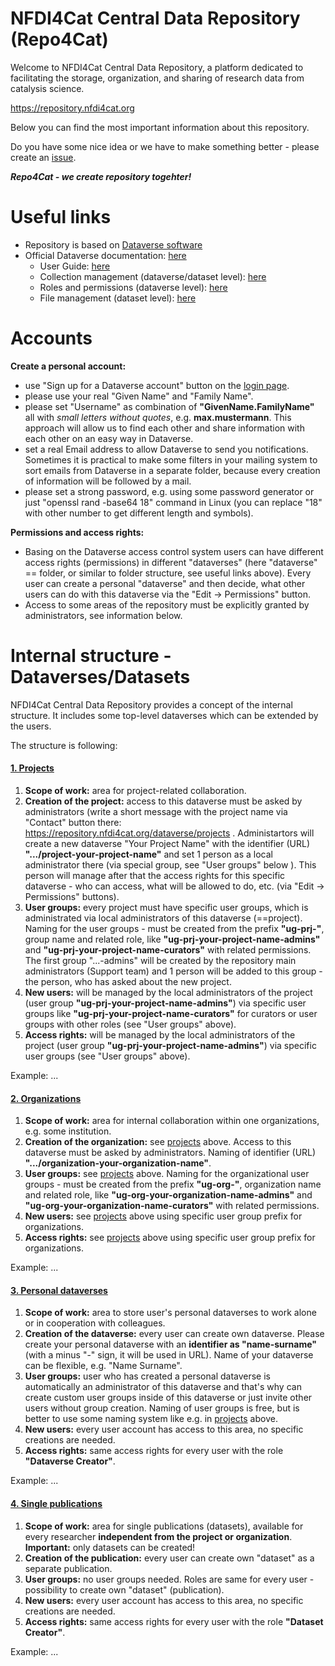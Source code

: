 # NFDI4Cat Central Data Repository (Repo4Cat)

Welcome to NFDI4Cat Central Data Repository, a platform dedicated to facilitating the storage, organization, and sharing of research data from catalysis science.

https://repository.nfdi4cat.org

Below you can find the most important information about this repository.

Do you have some nice idea or we have to make something better - please create an <a href="https://github.com/nfdi4cat/repo4cat/issues" target="_blank">issue</a>.

***Repo4Cat - we create repository togehter!***

# Useful links

* Repository is based on [Dataverse software](https://dataverse.org)
* Official Dataverse documentation: <a href="https://guides.dataverse.org/en/latest/" target="_blank">here</a>
  * User Guide: <a href="https://guides.dataverse.org/en/latest/user/index.html" target="_blank">here</a>
  * Collection management (dataverse/dataset level): <a href="https://guides.dataverse.org/en/latest/user/dataverse-management.html" target="_blank">here</a>
  * Roles and permissions (dataverse level): <a href="https://guides.dataverse.org/en/latest/user/dataverse-management.html#roles-permissions" target="_blank">here</a>
  * File management (dataset level): <a href="https://guides.dataverse.org/en/latest/user/dataset-management.html" target="_blank">here</a>

# Accounts

**Create a personal account:**

* use "Sign up for a Dataverse account" button on the [login page](https://repository.nfdi4cat.org/loginpage.xhtml?redirectPage=dataverse.xhtml).
* please use your real "Given Name" and "Family Name".
* please set "Username" as combination of **"GivenName.FamilyName"** all with *small letters without quotes*, e.g. **max.mustermann**. This approach will allow us to find each other and share information with each other on an easy way in Dataverse.
* set a real Email address to allow Dataverse to send you notifications. Sometimes it is practical to make some filters in your mailing system to sort emails from Dataverse in a separate folder, because every creation of information will be followed by a mail.
* please set a strong password, e.g. using some password generator or just "openssl rand -base64 18" command in Linux (you can replace "18" with other number to get different length and symbols).

**Permissions and access rights:**

* Basing on the Dataverse access control system users can have different access rights (permissions) in different "dataverses" (here "dataverse" == folder, or similar to folder structure, see useful links above). Every user can create a personal "dataverse" and then decide, what other users can do with this dataverse via the "Edit -> Permissions" button.
* Access to some areas of the repository must be explicitly granted by administrators, see information below.

# Internal structure - Dataverses/Datasets

NFDI4Cat Central Data Repository provides a concept of the internal structure. It includes some top-level dataverses which can be extended by the users.

The structure is following:

#### [1\. Projects](https://repository.nfdi4cat.org/dataverse/projects)

1. **Scope of work:** area for project-related collaboration.
2. **Creation of the project:** access to this dataverse must be asked by administrators (write a short message with the project name via "Contact" button there: https://repository.nfdi4cat.org/dataverse/projects . Administartors will create a new dataverse "Your Project Name" with the identifier (URL) **".../project-your-project-name"** and set 1 person as a local administrator there (via special group, see "User groups" below ). This person will manage after that the access rights for this specific dataverse - who can access, what will be allowed to do, etc. (via "Edit -> Permissions" buttons).
3. **User groups:** every project must have specific user groups, which is administrated via local administrators of this dataverse (==project). Naming for the user groups - must be created from the prefix **"ug-prj-"**, group name and related role, like **"ug-prj-your-project-name-admins"** and **"ug-prj-your-project-name-curators"** with related permissions. The first group "...-admins" will be created by the repository main administrators (Support team) and 1 person will be added to this group - the person, who has asked about the new project.
4. **New users:** will be managed by the local administrators of the project (user group **"ug-prj-your-project-name-admins"**) via specific user groups like **"ug-prj-your-project-name-curators"** for curators or user groups with other roles (see "User groups" above).
5. **Access rights:** will be managed by the local administrators of the project (user group **"ug-prj-your-project-name-admins"**) via specific user groups (see "User groups" above).

Example: ...

#### [2\. Organizations](https://repository.nfdi4cat.org/dataverse/organizations)

1.  **Scope of work:** area for internal collaboration within one organizations, e.g. some institution.
2.  **Creation of the organization:** see [projects](#1-projects) above. Access to this dataverse must be asked by administrators. Naming of identifier (URL) **".../organization-your-organization-name"**.
3.  **User groups:** see [projects](#1-projects) above. Naming for the organizational user groups - must be created from the prefix **"ug-org-"**, organization name and related role, like **"ug-org-your-organization-name-admins"** and **"ug-org-your-organization-name-curators"** with related permissions.
4.  **New users:** see [projects](#1-projects) above using specific user group prefix for organizations.
5.  **Access rights:** see [projects](#1-projects) above using specific user group prefix for organizations.

Example: ...

#### [3\. Personal dataverses](https://repository.nfdi4cat.org/dataverse/personal)

1.  **Scope of work:** area to store user's personal dataverses to work alone or in cooperation with colleagues.
2.  **Creation of the dataverse:** every user can create own dataverse. Please create your personal dataverse with an **identifier as "name-surname"** (with a minus "-" sign, it will be used in URL). Name of your dataverse can be flexible, e.g. "Name Surname".
3.  **User groups:** user who has created a personal dataverse is automatically an administrator of this dataverse and that's why can create custom user groups inside of this dataverse or just invite other users without group creation. Naming of user groups is free, but is better to use some naming system like e.g. in [projects](#1-projects) above.
4.  **New users:**  every user account has access to this area, no specific creations are needed.
5.  **Access rights:** same access rights for every user with the role **"Dataverse Creator"**.

Example: ...

#### [4\. Single publications](https://repository.nfdi4cat.org/dataverse/single-publications)

1.  **Scope of work:** area for single publications (datasets), available for every researcher **independent from the project or organization**. **Important:** only datasets can be created!
2.  **Creation of the publication:** every user can create own "dataset" as a separate publication.
3.  **User groups:** no user groups needed. Roles are same for every user - possibility to create own "dataset" (publication).
4.  **New users:** every user account has access to this area, no specific creations are needed.
5.  **Access rights:** same access rights for every user with the role **"Dataset Creator"**.

Example: ...


